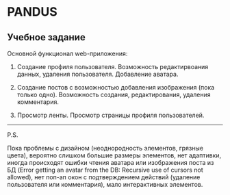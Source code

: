 # PANDUS
## Учебное задание
Основной функционал web-приложения:

1) Создание профиля пользователя. Возможность редактирвоания данных, удаления пользователя. Добавление аватара.

2) Создание постов с возможностью добавления изображения (пока только одно). Возможность создания, редактирования, удаления комментария.

3) Просмотр ленты. Просмотр страницы профиля пользователей.

***

P.S.

Пока проблемы с дизайном (неоднородность элементов, грязные цвета), вероятно слишком большие размеры элементов, нет адаптивки, иногда происходят ошибки чтения аватара или изображения поста из БД  (Error getting an avatar from the DB: Recursive use of cursors not allowed), нет поп-ап окон с подтверждением действий (удаление пользователя или комментария), мало интерактивных элементов.

